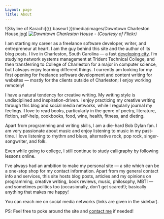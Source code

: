 ```yaml
---
Layout: page
Title: About
---
```


![Skyline of Karachi]({{ baseurl }}/media/images/Downtown Charleston House.jpg)
*![Downtown Charleston House - (Courtesy of Flickr)](url)*

I am starting my career as a freelance software developer, writer, and entrepreneur at heart. I am the guy behind this site and the author of its blog posts. I live in Charleston, South Carolina — a fast [developing city](https://en.wikipedia.org/wiki/Charleston,_South_Carolina#Economy). I’m studying network systems management at Trident Technical College, and then transferring to College of Charleston for a major in computer science, but I always enjoy learning different things. I currently am looking for my first opening for freelance software development and content writing for websites — mostly for the clients outside of Charleston; I enjoy working remotely! 

I have a natural tendency for creative writing. My writing style is undisciplined and inspiration-driven. I enjoy practicing my creative writing through this blog and social media networks, while I regularly journal my feelings. I love to read books, particularly in the genre of poetry, literature, fiction, self-help, cookbooks, food, wine, health, fitness, and dieting.

Apart from programming and writing skills, I am a die-hard Bob Dylan fan. I am very passionate about music and enjoy listening to music in my past-time. I love listening to rhythm and blues, alternative rock, pop rock, singer-songwriter, and folk.

Even while going to college, I still continue to study calligraphy by following lessons online. 

I’ve always had an ambition to make my personal site — a site which can be a one-stop shop for my contact information. Apart from my general contact info and services, this site hosts blog posts, articles and my opinions on programming, creative writing, book reviews, music, philosophy, MBTI — and sometimes politics too (occasionally, don’t get scared!); basically anything that makes me happy!

You can reach me on social media networks (links are given in the sidebar). 

PS: Feel free to poke around the site and [contact me]({{baseurl}}/contact) if needed!

